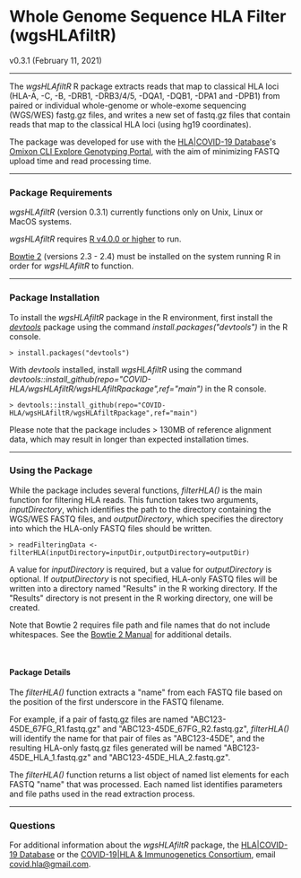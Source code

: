 # Whole Genome Sequence HLA Filter (wgsHLAfiltR)  
v0.3.1 (February 11, 2021)

***
The *wgsHLAfiltR* R package extracts reads that map to classical HLA loci (HLA-A, -C, -B, -DRB1, -DRB3/4/5, -DQA1, -DQB1, -DPA1 and -DPB1) from paired or individual whole-genome or whole-exome sequencing (WGS/WES) fastg.gz files, and writes a new set of fastq.gz files that contain reads that map to the classical HLA loci (using hg19 coordinates). 

The package was developed for use with the [HLA|COVID-19 Database](https://database-hlacovid19.org)'s [Omixon CLI Explore Genotyping Portal](https://database-hlacovid19.org/shiny/Omixon-Genotyping-Portal/), with the aim of minimizing FASTQ upload time and read processing time.

***
### Package Requirements
*wgsHLAfiltR* (version 0.3.1) currently functions only on Unix, Linux or MacOS systems. 

*wgsHLAfiltR* requires [R v4.0.0 or higher](https://cran.r-project.org) to run. 

[Bowtie 2](http://bowtie-bio.sourceforge.net/bowtie2/index.shtml) (versions 2.3 - 2.4) must be installed on the system running R in order for *wgsHLAfiltR* to function.

***
### Package Installation
To install the *wgsHLAfiltR* package in the R environment, first install the [*devtools*](https://CRAN.R-project.org/package=devtools) package using the command *install.packages("devtools")* in the R console.

    > install.packages("devtools")

With *devtools* installed, install *wgsHLAfiltR* using the command *devtools::install_github(repo="COVID-HLA/wgsHLAfiltR/wgsHLAfiltRpackage",ref="main")* in the R console.

    > devtools::install_github(repo="COVID-HLA/wgsHLAfiltR/wgsHLAfiltRpackage",ref="main")

Please note that the package includes > 130MB of reference alignment data, which may result in longer than expected installation times.

***
### Using the Package
While the package includes several functions, *filterHLA()* is the main function for filtering HLA reads. This function takes two arguments, *inputDirectory*, which identifies the path to the directory containing the WGS/WES FASTQ files, and *outputDirectory*, which specifies the directory into which the HLA-only FASTQ files should be written. 

    > readFilteringData <- filterHLA(inputDirectory=inputDir,outputDirectory=outputDir)

A value for *inputDirectory* is required, but a value for *outputDirectory* is optional. If *outputDirectory* is not specified, HLA-only FASTQ files will be written into a directory named "Results" in the R working directory. If the "Results" directory is not present in the R working directory, one will be created.

Note that Bowtie 2 requires file path and file names that do not include whitespaces. See the [Bowtie 2 Manual](http://bowtie-bio.sourceforge.net/bowtie2/manual.shtml#sam-output) for additional details.

<br>
 
#### Package Details
The *filterHLA()* function extracts a "name" from each FASTQ file based on the position of the first underscore in the FASTQ filename. 

For example, if a pair of fastq.gz files are named "ABC123-45DE_67FG_R1.fastq.gz" and "ABC123-45DE_67FG_R2.fastq.gz", *filterHLA()* will identify the name for that pair of files as "ABC123-45DE", and the resulting HLA-only fastq.gz files generated will be named "ABC123-45DE_HLA_1.fastq.gz" and "ABC123-45DE_HLA_2.fastq.gz".

The *filterHLA()* function returns a list object of named list elements for each FASTQ "name" that was processed. Each named list identifies parameters and file paths used in the read extraction process.

***
### Questions
For additional information about the *wgsHLAfiltR* package, the [HLA|COVID-19 Database](https://database-hlacovid19.org) or the [COVID-19|HLA & Immunogenetics Consortium](http://www.hlacovid19.org/about/), email <covid.hla@gmail.com>.